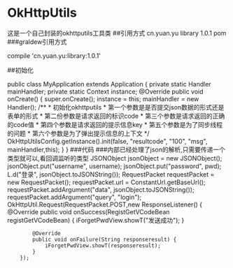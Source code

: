 # OkHttpUtils
这是一个自己封装的okhttputils工具类
##引用方式
<dependency>
  <groupId>cn.yuan.yu</groupId>
  <artifactId>library</artifactId>
  <version>1.0.1</version>
  <type>pom</type>
</dependency>
###graldew引用方式

compile 'cn.yuan.yu:library:1.0.1'

##初始化

public class MyApplication extends Application {
    private static   Handler mainHandler;
    private static Context instance;
    @Override
    public void onCreate() {
        super.onCreate();
        instance = this;
        mainHandler = new Handler();
        /**
         * 初始化okhttputils
         * 第一个参数是是否提交json数据的形式还是表单的形式
         * 第二份参数是请求返回的标识code
         * 第三个参数是请求返回的正确的code值
         * 第四个参数是请求返回的提示信息key
         * 第五个参数是为了同步线程的问题
         * 第六个参数是为了弹出提示信息的上下文
         */
        OkHttpUtilsConfig.getInstance().init(false, "resultcode", "100", "msg", mainHandler,this);
    }
}
###代码
###内部已经处理了json的解析,只需要传递一个类型就可以,看回调监听的类型
        JSONObject jsonObject = new JSONObject();
        jsonObject.put("username", username);
        jsonObject.put("password", pwd);
        L.d("登录", jsonObject.toJSONString());
        RequestPacket requestPacket = new RequestPacket();
        requestPacket.url = ConstantUrl.getBaseUrl();
        requestPacket.addArgument("data", jsonObject.toJSONString());
        requestPacket.addArgument("query", "login");
        OkHttpUtil.Request(RequestPacket.POST,new ResponseListener<RegistGetVCodeBean>() {
            @Override
            public void onSuccess(RegistGetVCodeBean registGetVCodeBean) {
                iForgetPwdView.showT("发送成功");
            }

            @Override
            public void onFailure(String responseresult) {
                iForgetPwdView.showT(responseresult);
            }
        });
